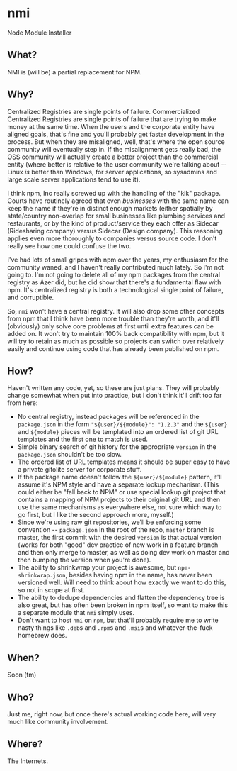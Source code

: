 # nmi
Node Module Installer

## What?

NMI is (will be) a partial replacement for NPM.

## Why?

Centralized Registries are single points of failure. Commercialized Centralized Registries are single points of failure that are trying to make money at the same time. When the users and the corporate entity have aligned goals, that's fine and you'll probably get faster development in the process. But when they are misaligned, well, that's where the open source community will eventually step in. If the misalignment gets really bad, the OSS community will actually create a better project than the commercial entity (where better is relative to the user community we're talking about -- Linux *is* better than Windows, for server applications, so sysadmins and large scale server applications tend to use it).

I think npm, Inc really screwed up with the handling of the "kik" package. Courts have routinely agreed that even *businesses* with the same name can keep the name if they're in distinct enough markets (either spatially by state/country non-overlap for small businesses like plumbing services and restaurants, or by the kind of product/service they each offer as Sidecar (Ridesharing company) versus Sidecar (Design company). This reasoning applies even more thoroughly to companies versus source code. I don't really see how one could confuse the two.

I've had lots of small gripes with npm over the years, my enthusiasm for the community waned, and I haven't really contributed much lately. So I'm not going to. I'm not going to delete all of my npm packages from the central registry as Azer did, but he did show that there's a fundamental flaw with npm. It's centralized registry is both a technological single point of failure, and corruptible.

So, `nmi` won't have a central registry. It will also drop some other concepts from npm that I think have been more trouble than they're worth, and it'll (obviously) only solve core problems at first until extra features can be added on. It won't try to maintain 100% back compatibility with npm, but it will try to retain as much as possible so projects can switch over relatively easily and continue using code that has already been published on npm.

## How?

Haven't written any code, yet, so these are just plans. They will probably change somewhat when put into practice, but I don't think it'll drift too far from here:

* No central registry, instead packages will be referenced in the `package.json` in the form `"${user}/${module}": "1.2.3"` and the `${user}` and `${module}` pieces will be templated into an ordered list of git URL templates and the first one to match is used.
* Simple binary search of git history for the appropriate `version` in the `package.json` shouldn't be too slow.
* The ordered list of URL templates means it should be super easy to have a private gitolite server for corporate stuff.
* If the package name doesn't follow the `${user}/${module}` pattern, it'll assume it's NPM style and have a separate lookup mechanism. (This could either be "fall back to NPM" or use special lookup git project that contains a mapping of NPM projects to their original git URL and then use the same mechanisms as everywhere else, not sure which way to go first, but I like the second approach more, myself.)
* Since we're using raw git repositories, we'll be enforcing some convention -- `package.json` in the root of the repo, `master` branch is master, the first commit with the desired `version` is that actual version (works for both "good" dev practice of new work in a feature branch and then only merge to master, as well as doing dev work on master and then bumping the version when you're done).
* The ability to shrinkwrap your project is awesome, but `npm-shrinkwrap.json`, besides having npm in the name, has never been versioned well. Will need to think about how exactly we want to do this, so not in scope at first.
* The ability to dedupe dependencies and flatten the dependency tree is also great, but has often been broken in npm itself, so want to make this a separate module that `nmi` simply uses.
* Don't want to host `nmi` on `npm`, but that'll probably require me to write nasty things like `.deb`s and `.rpm`s and `.msi`s and whatever-the-fuck homebrew does.

## When?

Soon (tm)

## Who?

Just me, right now, but once there's actual working code here, will very much like community involvement.

## Where?

The Internets.
